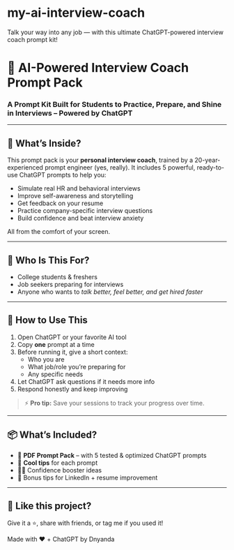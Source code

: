 # my-ai-interview-coach
Talk your way into any job — with this ultimate ChatGPT-powered interview coach prompt kit!
# 🎤 AI-Powered Interview Coach Prompt Pack

### A Prompt Kit Built for Students to Practice, Prepare, and Shine in Interviews – Powered by ChatGPT

---

## 🚀 What’s Inside?

This prompt pack is your **personal interview coach**, trained by a 20-year-experienced prompt engineer (yes, really). It includes 5 powerful, ready-to-use ChatGPT prompts to help you:

- Simulate real HR and behavioral interviews  
- Improve self-awareness and storytelling  
- Get feedback on your resume  
- Practice company-specific interview questions  
- Build confidence and beat interview anxiety  

All from the comfort of your screen.

---

## 🧠 Who Is This For?

- College students & freshers  
- Job seekers preparing for interviews  
- Anyone who wants to *talk better, feel better, and get hired faster*

---

## 📝 How to Use This

1. Open ChatGPT or your favorite AI tool  
2. Copy **one** prompt at a time  
3. Before running it, give a short context:
   - Who you are
   - What job/role you’re preparing for
   - Any specific needs
4. Let ChatGPT ask questions if it needs more info  
5. Respond honestly and keep improving

> ⚡ **Pro tip:** Save your sessions to track your progress over time.

---

## 📦 What’s Included?

- 📄 **PDF Prompt Pack** – with 5 tested & optimized ChatGPT prompts  
- 💬 **Cool tips** for each prompt  
- 🧘‍♀️ Confidence booster ideas  
- 📌 Bonus tips for LinkedIn + resume improvement



---

## 💌 Like this project?

Give it a ⭐, share with friends, or tag me if you used it!

Made with ❤️ + ChatGPT by Dnyanda


